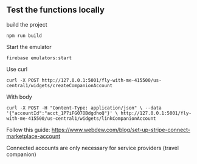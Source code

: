 ## Test the functions locally
build the project

`npm run build`

Start the emulator

`firebase emulators:start`

Use curl

`curl -X POST http://127.0.0.1:5001/fly-with-me-415500/us-central1/widgets/createCompanionAccount`

With body

`curl -X POST -H "Content-Type: application/json" \
--data '{"accountId":"acct_1P7iFG07OBdgdhoQ"}' \
http://127.0.0.1:5001/fly-with-me-415500/us-central1/widgets/linkCompanionAccount`


Follow this guide: https://www.webdew.com/blog/set-up-stripe-connect-marketplace-account

Connected accounts are only necessary for service providers (travel companion)